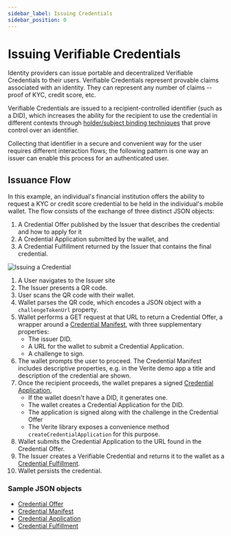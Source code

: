 ```yaml
---
sidebar_label: Issuing Credentials
sidebar_position: 0
---
```


# Issuing Verifiable Credentials

Identity providers can issue portable and decentralized Verifiable Credentials to their users. Verifiable Credentials represent provable claims associated with an identity. They can represent any number of claims -- proof of KYC, credit score, etc.

Verifiable Credentials are issued to a recipient-controlled identifier (such as a DID), which increases the ability for the recipient to use the credential in different contexts through [holder/subject binding techniques](https://identity.foundation/presentation-exchange/#holder-and-subject-binding) that prove control over an identifier.

Collecting that identifier in a secure and convenient way for the user requires different interaction flows; the following pattern is one way an issuer can enable this process for an authenticated user.

## Issuance Flow

In this example, an individual's financial institution offers the ability to request a KYC or credit score credential to be held in the individual's mobile wallet. The flow consists of the exchange of three distinct JSON objects:

1. A Credential Offer published by the Issuer that describes the credential and how to apply for it
2. A Credential Application submitted by the wallet, and
3. A Credential Fulfillment returned by the Issuer that contains the final credential.

![Issuing a Credential](/img/docs/sequence_issuance.png "Issuing a Credential")

1. A User navigates to the Issuer site
1. The Issuer presents a QR code.
1. User scans the QR code with their wallet.
1. Wallet parses the QR code, which encodes a JSON object with a `challengeTokenUrl` property.
1. Wallet performs a GET request at that URL to return a Credential Offer, a wrapper around a [Credential Manifest](https://identity.foundation/credential-manifest/#credential-manifest-2), with three supplementary properties:
   - The issuer DID.
   - A URL for the wallet to submit a Credential Application.
   - A challenge to sign.
1. The wallet prompts the user to proceed. The Credential Manifest includes descriptive properties, e.g. in the Verite demo app a title and description of the credential are shown.
1. Once the recipient proceeds, the wallet prepares a signed [Credential Application](https://identity.foundation/credential-manifest/#credential-application),
   - If the wallet doesn't have a DID, it generates one.
   - The wallet creates a Credential Application for the DID.
   - The application is signed along with the challenge in the Credential Offer
   - The Verite library exposes a convenience method `createCredentialApplication` for this purpose.
1. Wallet submits the Credential Application to the URL found in the Credential Offer.
1. The Issuer creates a Verifiable Credential and returns it to the wallet as a [Credential Fulfillment](https://identity.foundation/credential-manifest/#credential-fulfillment).
1. Wallet persists the credential.

### Sample JSON objects

- [Credential Offer](/docs/appendix/messages#credential-offer)
- [Credential Manifest](/docs/appendix/messages#credential-manifest)
- [Credential Application](/docs/appendix/messages#credential-application)
- [Credential Fulfillment](/docs/appendix/messages#credential-fulfillment)
